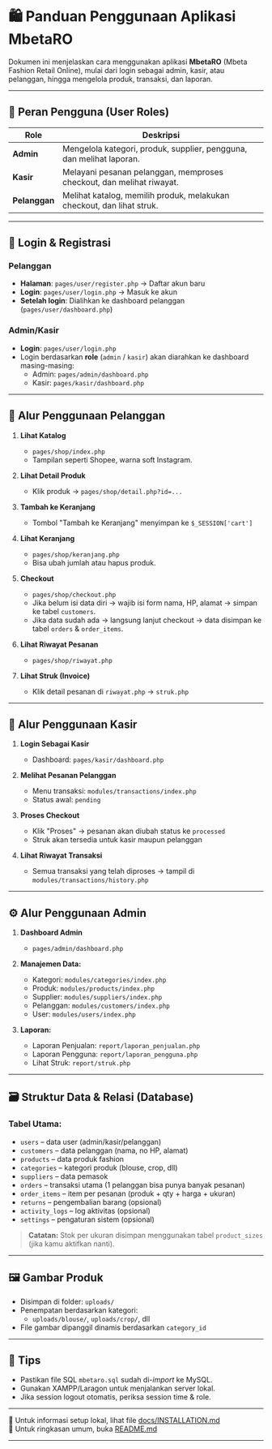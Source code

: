 # 🛍️ Panduan Penggunaan Aplikasi MbetaRO

Dokumen ini menjelaskan cara menggunakan aplikasi **MbetaRO** (Mbeta Fashion Retail Online), mulai dari login sebagai admin, kasir, atau pelanggan, hingga mengelola produk, transaksi, dan laporan.

---

## 👤 Peran Pengguna (User Roles)

| Role     | Deskripsi                                                                 |
|----------|--------------------------------------------------------------------------|
| **Admin**  | Mengelola kategori, produk, supplier, pengguna, dan melihat laporan.     |
| **Kasir**  | Melayani pesanan pelanggan, memproses checkout, dan melihat riwayat.     |
| **Pelanggan** | Melihat katalog, memilih produk, melakukan checkout, dan lihat struk. |

---

## 🔐 Login & Registrasi

### Pelanggan
- **Halaman**: `pages/user/register.php` → Daftar akun baru
- **Login**: `pages/user/login.php` → Masuk ke akun
- **Setelah login**: Dialihkan ke dashboard pelanggan (`pages/user/dashboard.php`)

### Admin/Kasir
- **Login**: `pages/user/login.php`
- Login berdasarkan **role** (`admin` / `kasir`) akan diarahkan ke dashboard masing-masing:
  - Admin: `pages/admin/dashboard.php`
  - Kasir: `pages/kasir/dashboard.php`

---

## 🛒 Alur Penggunaan Pelanggan

1. **Lihat Katalog**  
   - `pages/shop/index.php`  
   - Tampilan seperti Shopee, warna soft Instagram.

2. **Lihat Detail Produk**  
   - Klik produk → `pages/shop/detail.php?id=...`

3. **Tambah ke Keranjang**  
   - Tombol "Tambah ke Keranjang" menyimpan ke `$_SESSION['cart']`

4. **Lihat Keranjang**  
   - `pages/shop/keranjang.php`  
   - Bisa ubah jumlah atau hapus produk.

5. **Checkout**  
   - `pages/shop/checkout.php`  
   - Jika belum isi data diri → wajib isi form nama, HP, alamat → simpan ke tabel `customers`.
   - Jika data sudah ada → langsung lanjut checkout → data disimpan ke tabel `orders` & `order_items`.

6. **Lihat Riwayat Pesanan**  
   - `pages/shop/riwayat.php`

7. **Lihat Struk (Invoice)**  
   - Klik detail pesanan di `riwayat.php` → `struk.php`

---

## 🧾 Alur Penggunaan Kasir

1. **Login Sebagai Kasir**
   - Dashboard: `pages/kasir/dashboard.php`

2. **Melihat Pesanan Pelanggan**
   - Menu transaksi: `modules/transactions/index.php`
   - Status awal: `pending`

3. **Proses Checkout**
   - Klik "Proses" → pesanan akan diubah status ke `processed`
   - Struk akan tersedia untuk kasir maupun pelanggan

4. **Lihat Riwayat Transaksi**
   - Semua transaksi yang telah diproses → tampil di `modules/transactions/history.php`

---

## ⚙️ Alur Penggunaan Admin

1. **Dashboard Admin**
   - `pages/admin/dashboard.php`

2. **Manajemen Data:**
   - Kategori: `modules/categories/index.php`
   - Produk: `modules/products/index.php`
   - Supplier: `modules/suppliers/index.php`
   - Pelanggan: `modules/customers/index.php`
   - User: `modules/users/index.php`

3. **Laporan:**
   - Laporan Penjualan: `report/laporan_penjualan.php`
   - Laporan Pengguna: `report/laporan_pengguna.php`
   - Lihat Struk: `report/struk.php`

---

## 🗃️ Struktur Data & Relasi (Database)

### Tabel Utama:
- `users` – data user (admin/kasir/pelanggan)
- `customers` – data pelanggan (nama, no HP, alamat)
- `products` – data produk fashion
- `categories` – kategori produk (blouse, crop, dll)
- `suppliers` – data pemasok
- `orders` – transaksi utama (1 pelanggan bisa punya banyak pesanan)
- `order_items` – item per pesanan (produk + qty + harga + ukuran)
- `returns` – pengembalian barang (opsional)
- `activity_logs` – log aktivitas (opsional)
- `settings` – pengaturan sistem (opsional)

> **Catatan:** Stok per ukuran disimpan menggunakan tabel `product_sizes` (jika kamu aktifkan nanti).

---

## 🖼️ Gambar Produk

- Disimpan di folder: `uploads/`
- Penempatan berdasarkan kategori:
  - `uploads/blouse/`, `uploads/crop/`, dll
- File gambar dipanggil dinamis berdasarkan `category_id`

---

## 📝 Tips

- Pastikan file SQL `mbetaro.sql` sudah di-*import* ke MySQL.
- Gunakan XAMPP/Laragon untuk menjalankan server lokal.
- Jika session logout otomatis, periksa session time & role.

---

📌 Untuk informasi setup lokal, lihat file [docs/INSTALLATION.md](INSTALLATION.md)  
📌 Untuk ringkasan umum, buka [README.md](../README.md)

---